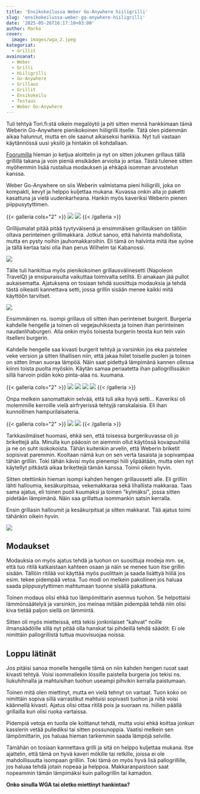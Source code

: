 ```yaml
---
title: 'Ensikokeilussa Weber Go-Anywhere hiiligrilli'
slug: 'ensikokeilussa-weber-go-anywhere-hiiligrilli'
date: '2025-05-26T16:17:10+03:00'
author: Marko
cover:
  image: images/wga_2.jpeg
kategoriat: 
  - Grillit
avainsanat:
  - Weber
  - Grilli
  - Hiiligrilli
  - Go-Anywhere
  - Grillaus
  - Grillit
  - Ensikokeilu
  - Testaus
  - Weber Go-Anywhere
---
```

Tuli tehtyä Tori.fi:stä oikein megalöytö ja piti sitten mennä hankkimaan tämä Weberin Go-Anywhere pienikokoinen hiiligrilli itselle. Tätä olen pidemmän aikaa halunnut, mutta en ole saanut aikaiseksi hankkia. Nyt tuli vastaan käytännössä uusi yksilö ja hintakin oli kohdallaan.

[Foorumilla](https://bbq.palstat.fi/t/weber-go-anywhere-hiiligrilli/55) hieman jo ketjua aloittelin ja nyt on sitten jokunen grillaus tällä grillillä takana ja voin pieniä ensikäden arvioita jo antaa. Tästä tulenee sitten myöhemmin lisää rustailua modauksen ja ehkäpä isomman arvostelun kanssa.

Weber Go-Anywhere on siis Weberin valmistama pieni hiiligrilli, joka on kompakti, kevyt ja helppo kuljettaa mukana. Kuvassa onkin alla jo paketti kasattuna ja vielä uudenkarheana. Hankin myös kaveriksi Weberin pienen piippusytyttimen.

{{< galleria cols="2" >}}
![](images/wga_1.jpg)
![](images/wga_2.jpeg)
{{< /galleria >}}

Grillijumalat pitää pitää tyytyväisenä ja ensimmäisen grillauksen on tällöin oltava perinteinen grillimakkara. Jotkut sanoo, että halvinta mahdollista, mutta en pysty noihin jauhomakkaroihin. Eli tämä on halvinta mitä itse syöne ja tällä kertaa taisi olla ihan perus Wilhelm tai Kabanossi.

![](images/wga_3.jpeg)

Tälle tuli hankittua myös pienikokoinen grillausvälinesetti (Napoleon TravelQ) ja ensipuraisulta vaikuttaa toimivalta setiltä. Ei ainakaan jää pullot aukaisematta. Ajatuksena on tosiaan tehdä suosittuja modauksia ja tehdä tästä oikeasti kannettava setti, jossa grillin sisään menee kaikki mitä käyttöön tarvitset.

![](images/wga_5.jpeg)

Ensimmäinen ns. isompi grillaus oli sitten ihan perinteiset burgerit. Burgeria kahdelle hengelle ja toinen oli vegejauhiksesta ja toinen ihan perinteinen naudanlihaburgeri. Alla onkin myös toisesta burgerin teosta kun tein vain itselleni burgerin.

Kahdelle hengelle saa kivasti burgerit tehtyä ja varsinkin jos eka paistelee veke version ja sitten lihallisen niin, että jakaa hiilet toiselle puolen ja toinen on sitten ilman suoraa lämpöä. Näin saat pidettyä lämpimänä kannen ollessa kiinni toista puolta myöskin. Käytän samaa periaatetta ihan pallogrillissäkin sillä harvoin pidän koko pinta-alaa ns. kuumana.

{{< galleria cols="2" >}}
![](images/wga_4.jpeg)
![](images/wga_6.jpeg)
![](images/wga_7.jpeg)
![](images/wga_8.jpeg)
{{< /galleria >}}

Onpa melkein sanomattakin selvää, että tuli aika hyvä setti... Kaveriksi oli molemmille kerroille vielä airfryerissä tehtyjä ranskalaisia. Eli ihan kunnollinen hampurilaisateria.

{{< galleria cols="2" >}}
![](images/wga_9.jpeg)
![](images/wga_10.jpeg)
{{< /galleria >}}

Tarkkasilmäiset huomasi, ehkä sen, että toisessa burgerikuvassa oli jo brikettejä alla. Minulla kun pääosin on aiemmin ollut käytössä kovapuuhiiliä ja ne on suht isokokoista. Tähän kuitenkin arvelin, että Weberin briketit sopisivat paremmin. Kooltaan nämä kun on sen verta tasaista ja sopivampaa tähän grilliin. Toki tähän kävisi myös pienempi hiili ylipäätään, mutta olen nyt käytellyt pitkästä aikaa brikettejä tämän kanssa. Toimii oikein hyvin.

Sitten otettiinkin hieman isompi kahden hengen grillaussetti alle. Eli grilliin lähti halloumia, kesäkurpitsaa, vekemakkaraa sekä lihallista makkaraa. Taas sama ajatus, eli toinen puoli kuumaksi ja toinen "kylmäksi", jossa sitten pidetään lämpimänä. Näin saa grillattua isommankin satsin kerralla.

Ensin grillasin halloumit ja kesäkurpitsat ja sitten makkarat. Tää ajatus toimi tähänkin oikein hyvin.

![](images/wga_11.jpeg)

## Modaukset

Modauksia on myös ajatus tehdä ja tuohon on suosittuja modeja mm. se, että tuo ritilä katkaistaan kahteen osaan ja näin se menee tuon itse grillin sisään. Tällöin ritilää voi käyttää myös puolittain ja saada lisättyä hiiliä jos esim. tekee pidempää vetoa. Tuo modi on melkein pakollinen jos haluaa saada piippusytyttimen mahtumaan tuonne sisällä pakattuna.

Toinen modaus olisi ehkä tuo lämpömittarin asennus tuohon. Se helpottaisi lämmönsäätelyä ja varsinkin, jos meinaa mitään pidempää tehdä niin olisi kiva tietää paljon siellä on lämmintä.

Sitten oli myös mietteissä, että tekisi jonkinlaiset "kahvat" noille ilmansäädöille sillä nyt pitää olla hanskat tai pihdeillä tehdä säädöt. Ei ole nimittäin pallogrillistä tuttua muovisuojaa noissa.

## Loppu lätinät

Jos pitäisi sanoa monelle hengelle tämä on niin kahden hengen ruoat saat kivasti tehtyä. Voisi isommallekin lössille paistella burgeria jos tekisi ns. liukuhihnalla ja mahtuisihan tuohon useampi pihvikin kerralla paistumaan.

Toinen mitä olen miettinyt, mutta en vielä tehnyt on vartaat. Tuon koko on nimittäin sopiva sillä varrastikut mahtuisi sopivasti tuohon ja niitä voisi käännellä kivasti. Ajatus olisi ottaa ritilä pois ja suoraan ns. hiilien päällä grillailla kun olisi ruoka vartaissa.

Pidempiä vetoja en tuolla ole koittanut tehdä, mutta voisi ehkä koittaa jonkun kasslerin vetää pullediksi tai sitten possunoppia. Vaatisi melkein sen lämpömittarin, jos haluaa hieman tarkemmin saada lämpöjä selville.

Tämähän on tosiaan kannettava grilli ja sitä on helppo kuljettaa mukana. Itse ajattelin, että tämä on hyvä kaveri mökille tai retkille, joissa ei ole mahdollisuutta isompaan grilliin. Toki tämä on myös hyvä lisä pallogrillille, jos haluaa tehdä jotain nopeaa ja helppoa. Makkaranpaistoon saat nopeammin tämän lämpimäksi kuin pallogrillin tai kamadon.

**Onko sinulla WGA tai oletko miettinyt hankintaa?**
